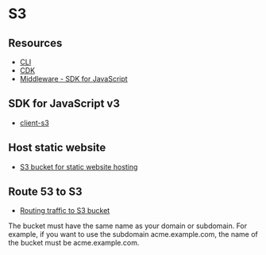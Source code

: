 # S3

## Resources

- [CLI](https://awscli.amazonaws.com/v2/documentation/api/latest/reference/s3/index.html)
- [CDK](https://docs.aws.amazon.com/cdk/api/v2/docs/aws-cdk-lib.aws_s3-readme.html)
- [Middleware - SDK for JavaScript](https://docs.aws.amazon.com/AWSJavaScriptSDK/v3/latest/modules/_aws_sdk_middleware_sdk_s3.html)

## SDK for JavaScript v3

- [client-s3](https://docs.aws.amazon.com/AWSJavaScriptSDK/v3/latest/clients/client-s3/index.html)

## Host static website

- [S3 bucket for static website hosting](https://docs.aws.amazon.com/AmazonS3/latest/user-guide/static-website-hosting.html)

## Route 53 to S3

- [Routing traffic to S3 bucket](https://docs.aws.amazon.com/Route53/latest/DeveloperGuide/RoutingToS3Bucket.html)

The bucket must have the same name as your domain or subdomain. For example, if you want to use the subdomain
acme.example.com, the name of the bucket must be acme.example.com.
